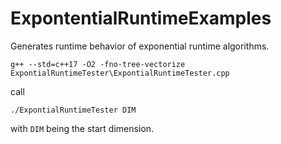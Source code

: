 # ExpontentialRuntimeExamples

Generates runtime behavior of exponential runtime algorithms.

`g++ --std=c++17 -O2 -fno-tree-vectorize ExpontialRuntimeTester\ExpontialRuntimeTester.cpp`

call

`./ExpontialRuntimeTester DIM`

with `DIM` being the start dimension.
